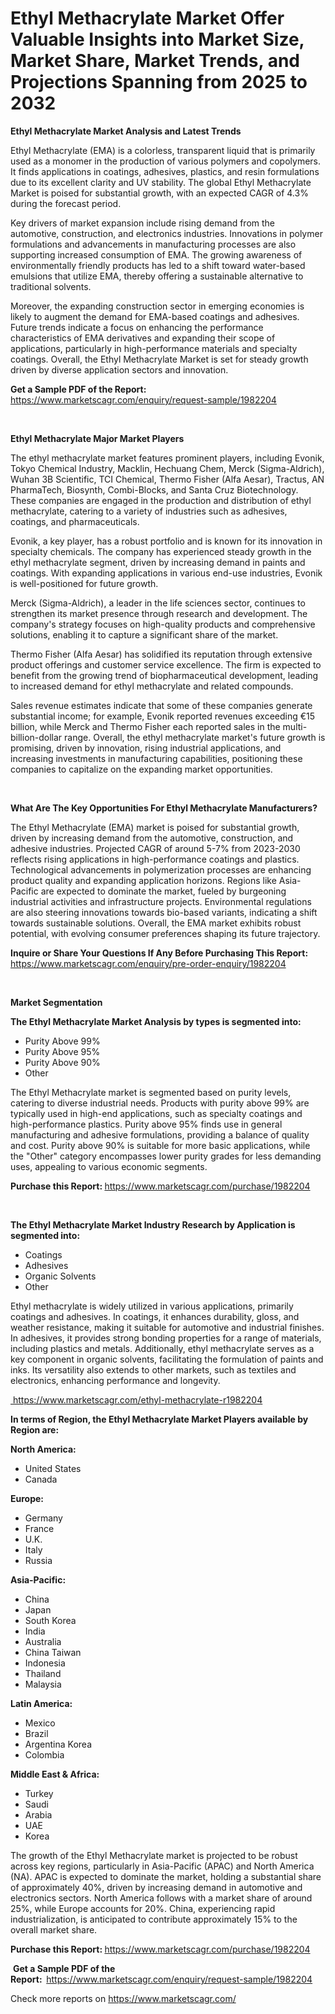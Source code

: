 <p><h1>Ethyl Methacrylate Market Offer Valuable Insights into Market Size, Market Share, Market Trends, and Projections Spanning from 2025 to 2032</h1></p><p><strong>Ethyl Methacrylate Market Analysis and Latest Trends</strong></p>
<p><p>Ethyl Methacrylate (EMA) is a colorless, transparent liquid that is primarily used as a monomer in the production of various polymers and copolymers. It finds applications in coatings, adhesives, plastics, and resin formulations due to its excellent clarity and UV stability. The global Ethyl Methacrylate Market is poised for substantial growth, with an expected CAGR of 4.3% during the forecast period. </p><p>Key drivers of market expansion include rising demand from the automotive, construction, and electronics industries. Innovations in polymer formulations and advancements in manufacturing processes are also supporting increased consumption of EMA. The growing awareness of environmentally friendly products has led to a shift toward water-based emulsions that utilize EMA, thereby offering a sustainable alternative to traditional solvents. </p><p>Moreover, the expanding construction sector in emerging economies is likely to augment the demand for EMA-based coatings and adhesives. Future trends indicate a focus on enhancing the performance characteristics of EMA derivatives and expanding their scope of applications, particularly in high-performance materials and specialty coatings. Overall, the Ethyl Methacrylate Market is set for steady growth driven by diverse application sectors and innovation.</p></p>
<p><strong>Get a Sample PDF of the Report:&nbsp;</strong> <a href="https://www.marketscagr.com/enquiry/request-sample/1982204?utm_campaign=2447&utm_medium=2&utm_source=Github&utm_content=ia&utm_term=28022025&utm_id=ethyl-methacrylate">https://www.marketscagr.com/enquiry/request-sample/1982204</a></p>
<p>&nbsp;</p>
<p><strong>Ethyl Methacrylate Major Market Players</strong></p>
<p><p>The ethyl methacrylate market features prominent players, including Evonik, Tokyo Chemical Industry, Macklin, Hechuang Chem, Merck (Sigma-Aldrich), Wuhan 3B Scientific, TCI Chemical, Thermo Fisher (Alfa Aesar), Tractus, AN PharmaTech, Biosynth, Combi-Blocks, and Santa Cruz Biotechnology. These companies are engaged in the production and distribution of ethyl methacrylate, catering to a variety of industries such as adhesives, coatings, and pharmaceuticals.</p><p>Evonik, a key player, has a robust portfolio and is known for its innovation in specialty chemicals. The company has experienced steady growth in the ethyl methacrylate segment, driven by increasing demand in paints and coatings. With expanding applications in various end-use industries, Evonik is well-positioned for future growth.</p><p>Merck (Sigma-Aldrich), a leader in the life sciences sector, continues to strengthen its market presence through research and development. The company's strategy focuses on high-quality products and comprehensive solutions, enabling it to capture a significant share of the market.</p><p>Thermo Fisher (Alfa Aesar) has solidified its reputation through extensive product offerings and customer service excellence. The firm is expected to benefit from the growing trend of biopharmaceutical development, leading to increased demand for ethyl methacrylate and related compounds.</p><p>Sales revenue estimates indicate that some of these companies generate substantial income; for example, Evonik reported revenues exceeding €15 billion, while Merck and Thermo Fisher each reported sales in the multi-billion-dollar range. Overall, the ethyl methacrylate market's future growth is promising, driven by innovation, rising industrial applications, and increasing investments in manufacturing capabilities, positioning these companies to capitalize on the expanding market opportunities.</p></p>
<p>&nbsp;</p>
<p><strong>What Are The Key Opportunities For Ethyl Methacrylate Manufacturers?</strong></p>
<p><p>The Ethyl Methacrylate (EMA) market is poised for substantial growth, driven by increasing demand from the automotive, construction, and adhesive industries. Projected CAGR of around 5-7% from 2023-2030 reflects rising applications in high-performance coatings and plastics. Technological advancements in polymerization processes are enhancing product quality and expanding application horizons. Regions like Asia-Pacific are expected to dominate the market, fueled by burgeoning industrial activities and infrastructure projects. Environmental regulations are also steering innovations towards bio-based variants, indicating a shift towards sustainable solutions. Overall, the EMA market exhibits robust potential, with evolving consumer preferences shaping its future trajectory.</p></p>
<p><strong>Inquire or Share Your Questions If Any Before Purchasing This Report:</strong> <a href="https://www.marketscagr.com/enquiry/pre-order-enquiry/1982204?utm_campaign=2447&utm_medium=2&utm_source=Github&utm_content=ia&utm_term=28022025&utm_id=ethyl-methacrylate">https://www.marketscagr.com/enquiry/pre-order-enquiry/1982204</a></p>
<p>&nbsp;</p>
<p><strong>Market Segmentation</strong></p>
<p><strong>The Ethyl Methacrylate Market Analysis by types is segmented into:</strong></p>
<p><ul><li>Purity Above 99%</li><li>Purity Above 95%</li><li>Purity Above 90%</li><li>Other</li></ul></p>
<p><p>The Ethyl Methacrylate market is segmented based on purity levels, catering to diverse industrial needs. Products with purity above 99% are typically used in high-end applications, such as specialty coatings and high-performance plastics. Purity above 95% finds use in general manufacturing and adhesive formulations, providing a balance of quality and cost. Purity above 90% is suitable for more basic applications, while the "Other" category encompasses lower purity grades for less demanding uses, appealing to various economic segments.</p></p>
<p><strong>Purchase this Report:&nbsp;</strong><a href="https://www.marketscagr.com/purchase/1982204?utm_campaign=2447&utm_medium=2&utm_source=Github&utm_content=ia&utm_term=28022025&utm_id=ethyl-methacrylate">https://www.marketscagr.com/purchase/1982204</a></p>
<p>&nbsp;</p>
<p><strong>The Ethyl Methacrylate Market Industry Research by Application is segmented into:</strong></p>
<p><ul><li>Coatings</li><li>Adhesives</li><li>Organic Solvents</li><li>Other</li></ul></p>
<p><p>Ethyl methacrylate is widely utilized in various applications, primarily coatings and adhesives. In coatings, it enhances durability, gloss, and weather resistance, making it suitable for automotive and industrial finishes. In adhesives, it provides strong bonding properties for a range of materials, including plastics and metals. Additionally, ethyl methacrylate serves as a key component in organic solvents, facilitating the formulation of paints and inks. Its versatility also extends to other markets, such as textiles and electronics, enhancing performance and longevity.</p></p>
<p><a href="https://www.marketscagr.com/ethyl-methacrylate-r1982204?utm_campaign=2447&utm_medium=2&utm_source=Github&utm_content=ia&utm_term=28022025&utm_id=ethyl-methacrylate">&nbsp;https://www.marketscagr.com/ethyl-methacrylate-r1982204</a></p>
<p><strong>In terms of Region, the Ethyl Methacrylate Market Players available by Region are:</strong></p>
<p>
    <p> <strong> North America: </strong>
        <ul>
            <li>United States</li>
            <li>Canada</li>
        </ul>
        </p> 
    <p> <strong> Europe: </strong>
        <ul>
            <li>Germany</li>
            <li>France</li>
            <li>U.K.</li>
            <li>Italy</li>
            <li>Russia</li>
        </ul>
        </p> 
    <p> <strong> Asia-Pacific: </strong>
        <ul>
            <li>China</li>
            <li>Japan</li>
            <li>South Korea</li>
            <li>India</li>
            <li>Australia</li>
            <li>China Taiwan</li>
            <li>Indonesia</li>
            <li>Thailand</li>
            <li>Malaysia</li>
        </ul>
        </p> 
    <p> <strong> Latin America: </strong>
        <ul>
            <li>Mexico</li>
            <li>Brazil</li>
            <li>Argentina Korea</li>
            <li>Colombia</li>
        </ul>
        </p> 
    <p> <strong> Middle East & Africa: </strong>
        <ul>
            <li>Turkey</li>
            <li>Saudi</li>
            <li>Arabia</li>
            <li>UAE</li>
            <li>Korea</li>
        </ul>
    </p>
    </p>
<p><p>The growth of the Ethyl Methacrylate market is projected to be robust across key regions, particularly in Asia-Pacific (APAC) and North America (NA). APAC is expected to dominate the market, holding a substantial share of approximately 40%, driven by increasing demand in automotive and electronics sectors. North America follows with a market share of around 25%, while Europe accounts for 20%. China, experiencing rapid industrialization, is anticipated to contribute approximately 15% to the overall market share.</p></p>
<p><strong>Purchase this Report: </strong><a href="https://www.marketscagr.com/purchase/1982204?utm_campaign=2447&utm_medium=2&utm_source=Github&utm_content=ia&utm_term=28022025&utm_id=ethyl-methacrylate">https://www.marketscagr.com/purchase/1982204</a></p>
<p>&nbsp;<strong>Get a Sample PDF of the Report:&nbsp;&nbsp;</strong><a href="https://www.marketscagr.com/enquiry/request-sample/1982204?utm_campaign=2447&utm_medium=2&utm_source=Github&utm_content=ia&utm_term=28022025&utm_id=ethyl-methacrylate">https://www.marketscagr.com/enquiry/request-sample/1982204</a></p>
<p><strong></strong></p>
<p>Check more reports on <a href="https://www.marketscagr.com/?utm_campaign=2447&utm_medium=2&utm_source=Github&utm_content=ia&utm_term=28022025&utm_id=ethyl-methacrylate">https://www.marketscagr.com/</a></p>